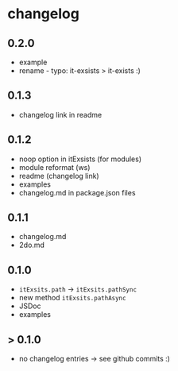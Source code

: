 # changelog

## 0.2.0

* example
* rename - typo: it-exsists > it-exists :)

## 0.1.3

* changelog link in readme

## 0.1.2

* noop option in itExsists (for modules)
* module reformat (ws)
* readme (changelog link)
* examples
* changelog.md in package.json files

## 0.1.1

* changelog.md
* 2do.md

## 0.1.0

* `itExsits.path` -> `itExsits.pathSync`
* new method `itExsits.pathAsync`
* JSDoc
* examples

## > 0.1.0

* no changelog entries -> see github commits :)
